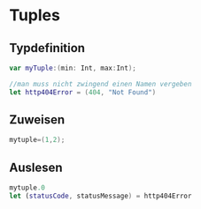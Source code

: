 
# Tuples

## Typdefinition

```swift
var myTuple:(min: Int, max:Int); 

//man muss nicht zwingend einen Namen vergeben
let http404Error = (404, "Not Found")
```

## Zuweisen

```swift
mytuple=(1,2);
```

## Auslesen

```swift
mytuple.0
let (statusCode, statusMessage) = http404Error
```

